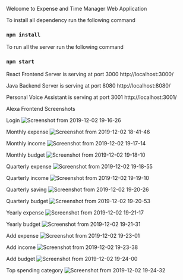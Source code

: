 Welcome to Expense and Time Manager Web Application

To install all dependency run the following command

### `npm install`

To run all the server run the following command

### `npm start`

React Frontend Server is serving at port 3000
http://localhost:3000/

Java Backend Server is serving at port 8080
http://localhost:8080/

Personal Voice Assistant is serving at port 3001
http://localhost:3001/

Alexa Frontend Screenshots

Login
![Screenshot from 2019-12-02 19-16-26](https://user-images.githubusercontent.com/33761930/70018024-ab54c500-1539-11ea-940f-10b09f4c844e.png)

Monthly expense
![Screenshot from 2019-12-02 18-41-46](https://user-images.githubusercontent.com/33761930/70016119-49de2780-1534-11ea-8551-90b8d98d00aa.png)

Monthly income
![Screenshot from 2019-12-02 19-17-14](https://user-images.githubusercontent.com/33761930/70018273-772dd400-153a-11ea-8b52-3145f3d596dd.png)

Monthly budget
![Screenshot from 2019-12-02 19-18-10](https://user-images.githubusercontent.com/33761930/70018302-8b71d100-153a-11ea-9399-d1b801fb683e.png)

Quarterly expense
![Screenshot from 2019-12-02 19-18-55](https://user-images.githubusercontent.com/33761930/70018306-90368500-153a-11ea-988a-c1c8edd7d805.png)

Quarterly income
![Screenshot from 2019-12-02 19-19-10](https://user-images.githubusercontent.com/33761930/70018510-34b8c700-153b-11ea-8a4e-326fc9760da4.png)

Quarterly saving
![Screenshot from 2019-12-02 19-20-26](https://user-images.githubusercontent.com/33761930/70018318-9e84a100-153a-11ea-868b-cb0a5e66b57e.png)

Quarterly budget
![Screenshot from 2019-12-02 19-20-53](https://user-images.githubusercontent.com/33761930/70018331-a2182800-153a-11ea-9fb7-5b1384f7b90f.png)

Yearly expense
![Screenshot from 2019-12-02 19-21-17](https://user-images.githubusercontent.com/33761930/70018335-a5131880-153a-11ea-8cd0-ba78735b1edc.png)

Yearly budget
![Screenshot from 2019-12-02 19-21-31](https://user-images.githubusercontent.com/33761930/70018336-a7757280-153a-11ea-82d8-fbbcf6bf8dba.png)

Add expense
![Screenshot from 2019-12-02 19-23-01](https://user-images.githubusercontent.com/33761930/70018341-acd2bd00-153a-11ea-9c5c-44b492d83079.png)

Add income
![Screenshot from 2019-12-02 19-23-38](https://user-images.githubusercontent.com/33761930/70018348-b0feda80-153a-11ea-9291-54b293baf567.png)

Add budget
![Screenshot from 2019-12-02 19-24-00](https://user-images.githubusercontent.com/33761930/70018358-b6f4bb80-153a-11ea-87a3-359a27a805de.png)

Top spending category
![Screenshot from 2019-12-02 19-24-32](https://user-images.githubusercontent.com/33761930/70018366-b9efac00-153a-11ea-98c8-e46078baa658.png)

